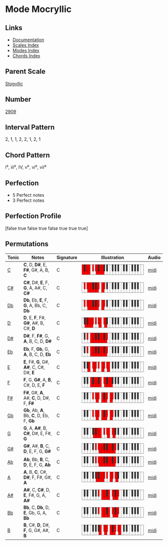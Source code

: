 # Mode Mocryllic

## Links

- [Documentation](index.md)
- [Scales Index](Scales.md)
- [Modes Index](Modes.md)
- [Chords Index](Chords.md)

## Parent Scale

[Stogyllic](ScaleStogyllic.md)

## Number

[2909](https://ianring.com/musictheory/scales/2909)

## Interval Pattern

2, 1, 1, 2, 2, 1, 2, 1

## Chord Pattern

i⁰, iii⁰, IV, v⁰, vi⁰, vii⁰

## Perfection

- 5 Perfect notes
- 3 Perfect notes

## Perfection Profile

[false true false true false true true true]

## Permutations

| Tonic | Notes | Signature | Illustration | Audio |
|-------|-------|-----------|--------------|-------|
| [C](ModeCNaturalMocryllic.md) | **C**, D, **D#**, E, **F#**, G#, A, B, **C** | C | ![CNaturalMocryllic](ModeCNaturalMocryllic.png) | [midi](https://github.com/edipermadi/music/blob/main/docs/ModeCNaturalMocryllic.mid?raw=true) |
| [C#](ModeCSharpMocryllic.md) | **C#**, D#, **E**, F, **G**, A, A#, C, **C#** | C | ![CSharpMocryllic](ModeCSharpMocryllic.png) | [midi](https://github.com/edipermadi/music/blob/main/docs/ModeCSharpMocryllic.mid?raw=true) |
| [Db](ModeDFlatMocryllic.md) | **Db**, Eb, **E**, F, **G**, A, Bb, C, **Db** | C | ![DFlatMocryllic](ModeDFlatMocryllic.png) | [midi](https://github.com/edipermadi/music/blob/main/docs/ModeDFlatMocryllic.mid?raw=true) |
| [D](ModeDNaturalMocryllic.md) | **D**, E, **F**, F#, **G#**, A#, B, C#, **D** | C | ![DNaturalMocryllic](ModeDNaturalMocryllic.png) | [midi](https://github.com/edipermadi/music/blob/main/docs/ModeDNaturalMocryllic.mid?raw=true) |
| [D#](ModeDSharpMocryllic.md) | **D#**, F, **F#**, G, **A**, B, C, D, **D#** | C | ![DSharpMocryllic](ModeDSharpMocryllic.png) | [midi](https://github.com/edipermadi/music/blob/main/docs/ModeDSharpMocryllic.mid?raw=true) |
| [Eb](ModeEFlatMocryllic.md) | **Eb**, F, **Gb**, G, **A**, B, C, D, **Eb** | C | ![EFlatMocryllic](ModeEFlatMocryllic.png) | [midi](https://github.com/edipermadi/music/blob/main/docs/ModeEFlatMocryllic.mid?raw=true) |
| [E](ModeENaturalMocryllic.md) | **E**, F#, **G**, G#, **A#**, C, C#, D#, **E** | C | ![ENaturalMocryllic](ModeENaturalMocryllic.png) | [midi](https://github.com/edipermadi/music/blob/main/docs/ModeENaturalMocryllic.mid?raw=true) |
| [F](ModeFNaturalMocryllic.md) | **F**, G, **G#**, A, **B**, C#, D, E, **F** | C | ![FNaturalMocryllic](ModeFNaturalMocryllic.png) | [midi](https://github.com/edipermadi/music/blob/main/docs/ModeFNaturalMocryllic.mid?raw=true) |
| [F#](ModeFSharpMocryllic.md) | **F#**, G#, **A**, A#, **C**, D, D#, F, **F#** | C | ![FSharpMocryllic](ModeFSharpMocryllic.png) | [midi](https://github.com/edipermadi/music/blob/main/docs/ModeFSharpMocryllic.mid?raw=true) |
| [Gb](ModeGFlatMocryllic.md) | **Gb**, Ab, **A**, Bb, **C**, D, Eb, F, **Gb** | C | ![GFlatMocryllic](ModeGFlatMocryllic.png) | [midi](https://github.com/edipermadi/music/blob/main/docs/ModeGFlatMocryllic.mid?raw=true) |
| [G](ModeGNaturalMocryllic.md) | **G**, A, **A#**, B, **C#**, D#, E, F#, **G** | C | ![GNaturalMocryllic](ModeGNaturalMocryllic.png) | [midi](https://github.com/edipermadi/music/blob/main/docs/ModeGNaturalMocryllic.mid?raw=true) |
| [G#](ModeGSharpMocryllic.md) | **G#**, A#, **B**, C, **D**, E, F, G, **G#** | C | ![GSharpMocryllic](ModeGSharpMocryllic.png) | [midi](https://github.com/edipermadi/music/blob/main/docs/ModeGSharpMocryllic.mid?raw=true) |
| [Ab](ModeAFlatMocryllic.md) | **Ab**, Bb, **B**, C, **D**, E, F, G, **Ab** | C | ![AFlatMocryllic](ModeAFlatMocryllic.png) | [midi](https://github.com/edipermadi/music/blob/main/docs/ModeAFlatMocryllic.mid?raw=true) |
| [A](ModeANaturalMocryllic.md) | **A**, B, **C**, C#, **D#**, F, F#, G#, **A** | C | ![ANaturalMocryllic](ModeANaturalMocryllic.png) | [midi](https://github.com/edipermadi/music/blob/main/docs/ModeANaturalMocryllic.mid?raw=true) |
| [A#](ModeASharpMocryllic.md) | **A#**, C, **C#**, D, **E**, F#, G, A, **A#** | C | ![ASharpMocryllic](ModeASharpMocryllic.png) | [midi](https://github.com/edipermadi/music/blob/main/docs/ModeASharpMocryllic.mid?raw=true) |
| [Bb](ModeBFlatMocryllic.md) | **Bb**, C, **Db**, D, **E**, Gb, G, A, **Bb** | C | ![BFlatMocryllic](ModeBFlatMocryllic.png) | [midi](https://github.com/edipermadi/music/blob/main/docs/ModeBFlatMocryllic.mid?raw=true) |
| [B](ModeBNaturalMocryllic.md) | **B**, C#, **D**, D#, **F**, G, G#, A#, **B** | C | ![BNaturalMocryllic](ModeBNaturalMocryllic.png) | [midi](https://github.com/edipermadi/music/blob/main/docs/ModeBNaturalMocryllic.mid?raw=true) |
